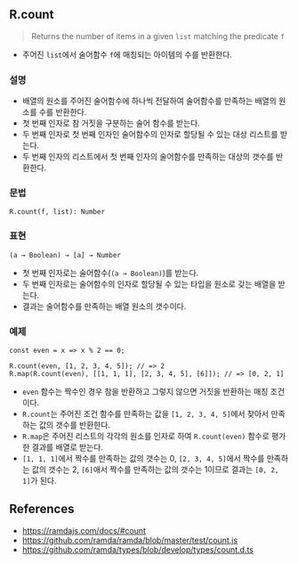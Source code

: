 ## R.count

> Returns the number of items in a given `list` matching the predicate `f`
- 주어진 `list`에서 술어함수 `f`에 매칭되는 아이템의 수를 반환한다.

### 설명

- 배열의 원소를 주어진 술어함수에 하나씩 전달하여 술어함수를 만족하는 배열의 원소를 수를 반환한다.
- 첫 번째 인자로 참 거짓을 구분하는 술어 함수를 받는다.
- 두 번째 인자로 첫 번째 인자인 술어함수의 인자로 할당될 수 있는 대상 리스트를 받는다.
- 두 번째 인자의 리스트에서 첫 번째 인자의 술어함수를 만족하는 대상의 갯수를 반환한다.

### 문법

```
R.count(f, list): Number
```

### 표현

```
(a → Boolean) → [a] → Number
```
- 첫 번째 인자로는 술어함수(`(a → Boolean)`)를 받는다.
- 두 번째 인자로는 술어함수의 인자로 할당될 수 있는 타입을 원소로 갖는 배열을 받는다.
- 결과는 술어함수를 만족하는 배열 원소의 갯수이다.

### 예제

```
const even = x => x % 2 == 0;

R.count(even, [1, 2, 3, 4, 5]); // => 2
R.map(R.count(even), [[1, 1, 1], [2, 3, 4, 5], [6]]); // => [0, 2, 1]
```
- `even` 함수는 짝수인 경우 참을 반환하고 그렇지 않으면 거짓을 반환하는 매칭 조건이다.
- `R.count`는 주어진 조건 함수를 만족하는 값을 `[1, 2, 3, 4, 5]`에서 찾아서 만족하는 값의 갯수를 반환한다.
- `R.map`은 주어진 리스트의 각각의 원소를 인자로 하여 `R.count(even)` 함수로 평가한 결과를 배열로 받는다.
- `[1, 1, 1]`에서 짝수를 만족하는 값의 갯수는 0, `[2, 3, 4, 5]`에서 짝수를 만족하는 값의 갯수는 2, `[6]`애서 짝수를 만족하는 값의 갯수는 1이므로 결과는 `[0, 2, 1]`가 된다.

## References
- https://ramdajs.com/docs/#count
- https://github.com/ramda/ramda/blob/master/test/count.js
- https://github.com/ramda/types/blob/develop/types/count.d.ts
